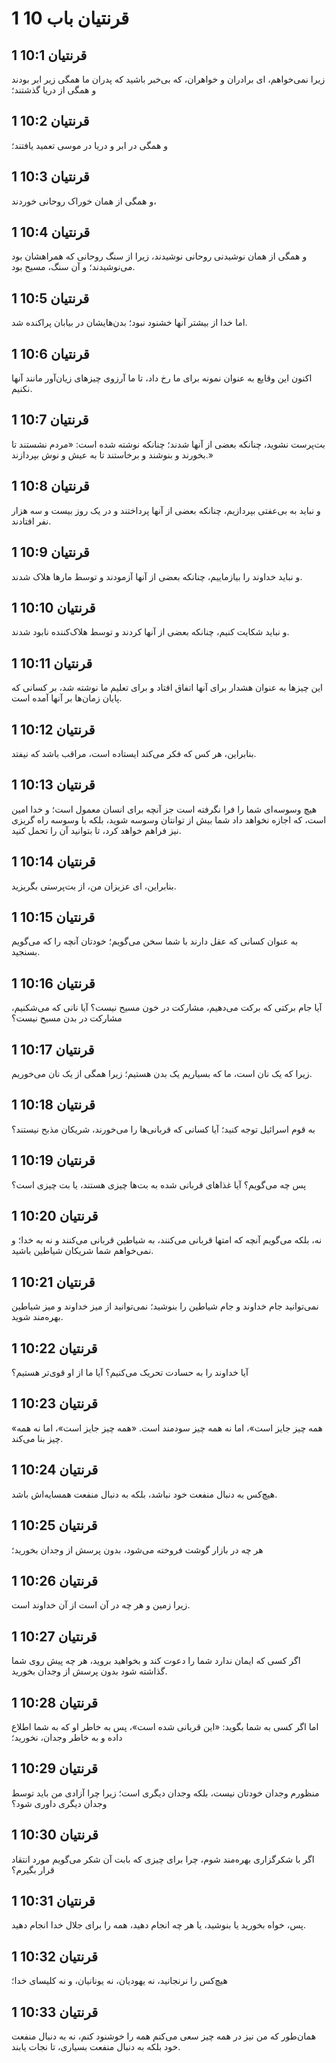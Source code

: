 # 1 قرنتیان باب 10

## 1 قرنتیان 10:1

زیرا نمی‌خواهم، ای برادران و خواهران، که بی‌خبر باشید که پدران ما همگی زیر ابر بودند و همگی از دریا گذشتند؛

## 1 قرنتیان 10:2

و همگی در ابر و دریا در موسی تعمید یافتند؛

## 1 قرنتیان 10:3

و همگی از همان خوراک روحانی خوردند،

## 1 قرنتیان 10:4

و همگی از همان نوشیدنی روحانی نوشیدند، زیرا از سنگ روحانی که همراهشان بود می‌نوشیدند؛ و آن سنگ، مسیح بود.

## 1 قرنتیان 10:5

اما خدا از بیشتر آنها خشنود نبود؛ بدن‌هایشان در بیابان پراکنده شد.

## 1 قرنتیان 10:6

اکنون این وقایع به عنوان نمونه برای ما رخ داد، تا ما آرزوی چیزهای زیان‌آور مانند آنها نکنیم.

## 1 قرنتیان 10:7

بت‌پرست نشوید، چنانکه بعضی از آنها شدند؛ چنانکه نوشته شده است: «مردم نشستند تا بخورند و بنوشند و برخاستند تا به عیش و نوش بپردازند.»

## 1 قرنتیان 10:8

و نباید به بی‌عفتی بپردازیم، چنانکه بعضی از آنها پرداختند و در یک روز بیست و سه هزار نفر افتادند.

## 1 قرنتیان 10:9

و نباید خداوند را بیازماییم، چنانکه بعضی از آنها آزمودند و توسط مارها هلاک شدند.

## 1 قرنتیان 10:10

و نباید شکایت کنیم، چنانکه بعضی از آنها کردند و توسط هلاک‌کننده نابود شدند.

## 1 قرنتیان 10:11

این چیزها به عنوان هشدار برای آنها اتفاق افتاد و برای تعلیم ما نوشته شد، بر کسانی که پایان زمان‌ها بر آنها آمده است.

## 1 قرنتیان 10:12

بنابراین، هر کس که فکر می‌کند ایستاده است، مراقب باشد که نیفتد.

## 1 قرنتیان 10:13

هیچ وسوسه‌ای شما را فرا نگرفته است جز آنچه برای انسان معمول است؛ و خدا امین است، که اجازه نخواهد داد شما بیش از توانتان وسوسه شوید، بلکه با وسوسه راه گریزی نیز فراهم خواهد کرد، تا بتوانید آن را تحمل کنید.

## 1 قرنتیان 10:14

بنابراین، ای عزیزان من، از بت‌پرستی بگریزید.

## 1 قرنتیان 10:15

به عنوان کسانی که عقل دارند با شما سخن می‌گویم؛ خودتان آنچه را که می‌گویم بسنجید.

## 1 قرنتیان 10:16

آیا جام برکتی که برکت می‌دهیم، مشارکت در خون مسیح نیست؟ آیا نانی که می‌شکنیم، مشارکت در بدن مسیح نیست؟

## 1 قرنتیان 10:17

زیرا که یک نان است، ما که بسیاریم یک بدن هستیم؛ زیرا همگی از یک نان می‌خوریم.

## 1 قرنتیان 10:18

به قوم اسرائیل توجه کنید؛ آیا کسانی که قربانی‌ها را می‌خورند، شریکان مذبح نیستند؟

## 1 قرنتیان 10:19

پس چه می‌گویم؟ آیا غذاهای قربانی شده به بت‌ها چیزی هستند، یا بت چیزی است؟

## 1 قرنتیان 10:20

نه، بلکه می‌گویم آنچه که امتها قربانی می‌کنند، به شیاطین قربانی می‌کنند و نه به خدا؛ و نمی‌خواهم شما شریکان شیاطین باشید.

## 1 قرنتیان 10:21

نمی‌توانید جام خداوند و جام شیاطین را بنوشید؛ نمی‌توانید از میز خداوند و میز شیاطین بهره‌مند شوید.

## 1 قرنتیان 10:22

آیا خداوند را به حسادت تحریک می‌کنیم؟ آیا ما از او قوی‌تر هستیم؟

## 1 قرنتیان 10:23

«همه چیز جایز است»، اما نه همه چیز سودمند است. «همه چیز جایز است»، اما نه همه چیز بنا می‌کند.

## 1 قرنتیان 10:24

هیچ‌کس به دنبال منفعت خود نباشد، بلکه به دنبال منفعت همسایه‌اش باشد.

## 1 قرنتیان 10:25

هر چه در بازار گوشت فروخته می‌شود، بدون پرسش از وجدان بخورید؛

## 1 قرنتیان 10:26

زیرا زمین و هر چه در آن است از آن خداوند است.

## 1 قرنتیان 10:27

اگر کسی که ایمان ندارد شما را دعوت کند و بخواهید بروید، هر چه پیش روی شما گذاشته شود بدون پرسش از وجدان بخورید.

## 1 قرنتیان 10:28

اما اگر کسی به شما بگوید: «این قربانی شده است»، پس به خاطر او که به شما اطلاع داده و به خاطر وجدان، نخورید؛

## 1 قرنتیان 10:29

منظورم وجدان خودتان نیست، بلکه وجدان دیگری است؛ زیرا چرا آزادی من باید توسط وجدان دیگری داوری شود؟

## 1 قرنتیان 10:30

اگر با شکرگزاری بهره‌مند شوم، چرا برای چیزی که بابت آن شکر می‌گویم مورد انتقاد قرار بگیرم؟

## 1 قرنتیان 10:31

پس، خواه بخورید یا بنوشید، یا هر چه انجام دهید، همه را برای جلال خدا انجام دهید.

## 1 قرنتیان 10:32

هیچ‌کس را نرنجانید، نه یهودیان، نه یونانیان، و نه کلیسای خدا؛

## 1 قرنتیان 10:33

همان‌طور که من نیز در همه چیز سعی می‌کنم همه را خوشنود کنم، نه به دنبال منفعت خود بلکه به دنبال منفعت بسیاری، تا نجات یابند.
